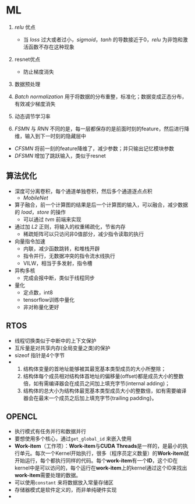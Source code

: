 # **ML**
1. *relu* 优点
    * 当 *loss* 过大或者过小，*sigmoid*，*tanh* 的导数接近于0，*relu* 为非饱和激活函数不存在这种现象

2. resnet优点
   * 防止梯度消失

3. 数据预处理

4. *Batch normalization* 用于将数据的分布重整，标准化；数据变成正态分布，有效减少梯度消失

5. 动态调节学习率

6. *FSMN* 与 *RNN* 不同的是，每一层都保存的是前面时刻的feature，然后进行降维，输入到下一时刻的隐藏层中
  * *CFSMN* 将前一刻的feature降维了，减少参数；并只输出记忆模块参数
  * *DFSMN* 增加了跳跃输入，类似于resnet

## **算法优化**
* 深度可分离卷积，每个通道单独卷积，然后多个通道逐点点积
  * *MobileNet*
* 算子融合，前一个计算图的结果是后一个计算图的输入，可以融合，减少数据的 *load*，*store* 的操作
  * 可以通过 *tvm* 前端来实现
* 通过加 *L2* 正则，将输入的权重稀疏化，节省内存
  * 稀疏矩阵可以只访问非0值部分，减少指令读取的执行
* 向量指令加速
  * 内联，减少函数跳转，和堆栈开辟
  * 指令并行，无数据冲突的指令流水线执行
  * VILW，相当于多发射，指令槽
* 异构多核
  * 完成会报中断，类似于线程同步
* 量化
  * 定点数，int8
  * tensorflow训练中量化
  * 非对称量化更好

## RTOS
* 线程切换类似于中断中的上下文保护
* 互斥量是对共享内存(全局变量之类)的保护
* sizeof 指针是4个字节
*  1. 结构体变量的首地址能够被其最宽基本类型成员的大小所整除；
   1. 结构体每个成员相对结构体首地址的偏移量(offset)都是成员大小的整数倍，如有需编译器会在成员之间加上填充字节(internal adding)；
   2. 结构体的总大小为结构体最宽基本类型成员大小的整数倍，如有需要编译器会在最末一个成员之后加上填充字节{trailing padding}。

## OPENCL

* 执行模式有任务并行和数据并行
* 要想使用多个核心，通过`get_global_id` 来嵌入使用
* **Work-item**（工作项）：**Work-item**与**CUDA Threads**是一样的，是最小的执行单元。每次一个Kernel开始执行，很多（程序员定义数量）的**Work-item**就开始运行，每个都执行同样的代码。每个**work-item**有一个**ID**，这个ID在kernel中是可以访问的，每个运行在**work-item**上的kernel通过这个ID来找出**work-item**需要处理的数据。
* 可以使用`constant` 来将数据放入常量存储区
* 存储器模式是软件定义的，而非单纯硬件实现
* 